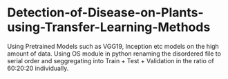 # Detection-of-Disease-on-Plants-using-Transfer-Learning-Methods
Using Pretrained Models such as VGG19, Inception etc models on the high amount of data.
Using OS module in python renaming the disordered file to serial order and seggregating into Train + Test + Validation in the ratio of  60:20:20 individually.
